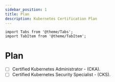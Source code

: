 ```yaml
---
sidebar_position: 1
title: Plan
description: Kubernetes Certification Plan
---
```


```mdx-code-block
import Tabs from '@theme/Tabs';
import TabItem from '@theme/TabItem';
```

# Plan
- [ ] Certified Kubernetes Administrator - (CKA).
- [ ] Certified Kubernetes Security Specialist - (CKS).
